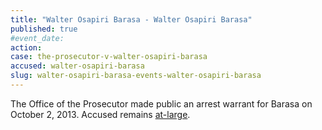 ```yaml
---
title: "Walter Osapiri Barasa - Walter Osapiri Barasa"
published: true
#event_date:
action:
case: the-prosecutor-v-walter-osapiri-barasa
accused: walter-osapiri-barasa
slug: walter-osapiri-barasa-events-walter-osapiri-barasa
---
```


The Office of the Prosecutor made public an arrest warrant for Barasa on October 2, 2013. Accused remains [at-large](http://allafrica.com/stories/201501110255.html).

